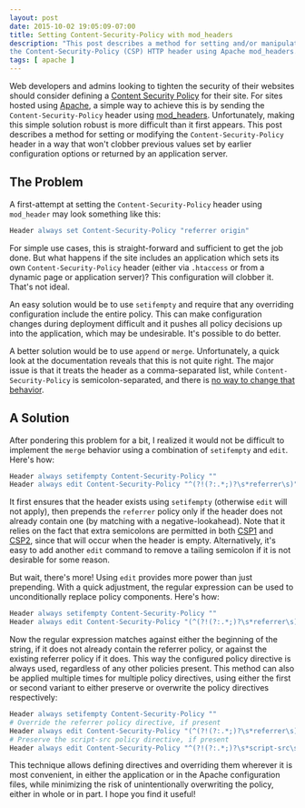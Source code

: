 ```yaml
---
layout: post
date: 2015-10-02 19:05:09-07:00
title: Setting Content-Security-Policy with mod_headers
description: "This post describes a method for setting and/or manipulating \
the Content-Security-Policy (CSP) HTTP header using Apache mod_headers."
tags: [ apache ]
---
```


Web developers and admins looking to tighten the security of their websites
should consider defining a [Content Security
Policy](http://www.w3.org/TR/CSP2/) for their site.  For sites hosted using
[Apache](https://httpd.apache.org/), a simple way to achieve this is by
sending the `Content-Security-Policy` header using
[mod\_headers](https://httpd.apache.org/docs/current/mod/mod_headers.html).
Unfortunately, making this simple solution robust is more difficult than it
first appears.  This post describes a method for setting or modifying the
`Content-Security-Policy` header in a way that won't clobber previous values
set by earlier configuration options or returned by an application server.

<!--more-->

## The Problem

A first-attempt at setting the `Content-Security-Policy` header using
`mod_header` may look something like this:

``` apache
Header always set Content-Security-Policy "referrer origin"
```

For simple use cases, this is straight-forward and sufficient to get the job
done.  But what happens if the site includes an application which sets its own
`Content-Security-Policy` header (either via `.htaccess` or from a dynamic
page or application server)?  This configuration will clobber it.  That's not
ideal.

An easy solution would be to use `setifempty` and require that any overriding
configuration include the entire policy.  This can make configuration changes
during deployment difficult and it pushes all policy decisions up into the
application, which may be undesirable.  It's possible to do better.

A better solution would be to use `append` or `merge`.  Unfortunately, a quick
look at the documentation reveals that this is not quite right.  The major
issue is that it treats the header as a comma-separated list, while
`Content-Security-Policy` is semicolon-separated, and there is [no way to
change that behavior](https://bz.apache.org/bugzilla/show_bug.cgi?id=58475).

## A Solution

After pondering this problem for a bit, I realized it would not be difficult
to implement the `merge` behavior using a combination of `setifempty` and
`edit`.  Here's how:

``` apache
Header always setifempty Content-Security-Policy ""
Header always edit Content-Security-Policy "^(?!(?:.*;)?\s*referrer\s)" "referrer origin;"
```

It first ensures that the header exists using `setifempty` (otherwise `edit`
will not apply), then prepends the `referrer` policy only if the header does
not already contain one (by matching with a negative-lookahead).  Note that it
relies on the fact that extra semicolons are permitted in both
[CSP1](http://www.w3.org/TR/CSP/#policy-syntax) and
[CSP2](http://www.w3.org/TR/CSP2/#policy-syntax), since that will occur when
the header is empty.  Alternatively, it's easy to add another `edit` command
to remove a tailing semicolon if it is not desirable for some reason.

But wait, there's more!  Using `edit` provides more power than just
prepending.  With a quick adjustment, the regular expression can be used to
unconditionally replace policy components.  Here's how:

``` apache
Header always setifempty Content-Security-Policy ""
Header always edit Content-Security-Policy "(^(?!(?:.*;)?\s*referrer\s)|(?:.*;)?\s*referrer\s+[^;]+;?)" "referrer origin;"
```

Now the regular expression matches against either the beginning of the string,
if it does not already contain the referrer policy, or against the existing
referrer policy if it does.  This way the configured policy directive is
always used, regardless of any other policies present.  This method can also
be applied multiple times for multiple policy directives, using either the
first or second variant to either preserve or overwrite the policy directives
respectively:

``` apache
Header always setifempty Content-Security-Policy ""
# Override the referrer policy directive, if present
Header always edit Content-Security-Policy "(^(?!(?:.*;)?\s*referrer\s)|(?:.*;)?\s*referrer\s+[^;]+;?)" "referrer origin;"
# Preserve the script-src policy directive, if present
Header always edit Content-Security-Policy "^(?!(?:.*;)?\s*script-src\s)" "script-src 'self';"
```

This technique allows defining directives and overriding them wherever it is
most convenient, in either the application or in the Apache configuration
files, while minimizing the risk of unintentionally overwriting the policy,
either in whole or in part.  I hope you find it useful!
